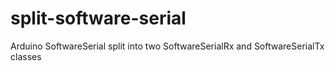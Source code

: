 # split-software-serial
Arduino SoftwareSerial split into two SoftwareSerialRx and SoftwareSerialTx classes

